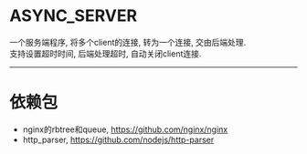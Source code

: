 # ASYNC_SERVER  
一个服务端程序, 将多个client的连接, 转为一个连接, 交由后端处理.  
支持设置超时时间, 后端处理超时, 自动关闭client连接.  

---
# 依赖包
- nginx的rbtree和queue, <https://github.com/nginx/nginx>  
- http_parser, <https://github.com/nodejs/http-parser>
